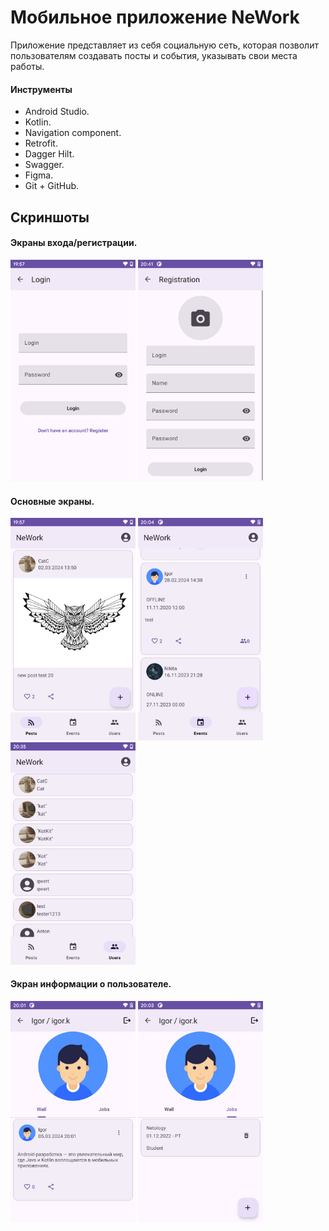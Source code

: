 # Мобильное приложение NeWork

Приложение представляет из себя социальную сеть, которая позволит пользователям создавать посты и события, указывать свои места работы.

#### Инструменты

+ Android Studio.
+ Kotlin.
+ Navigation component.
+ Retrofit.
+ Dagger Hilt.
+ Swagger.
+ Figma.
+ Git + GitHub.

## Скриншоты

#### Экраны входа/регистрации.
<img src="./.github/pic/login.png" width="200" /> <img src="./.github/pic/register.png" width="200" />

#### Основные экраны.
<img src="./.github/pic/posts.png" width="200" /> <img src="./.github/pic/events.png" width="200" /> <img src="./.github/pic/users.png" width="200" />

#### Экран информации о пользователе.
<img src="./.github/pic/user_page_1.png" width="200" /> <img src="./.github/pic/user_page_2.png" width="200" />